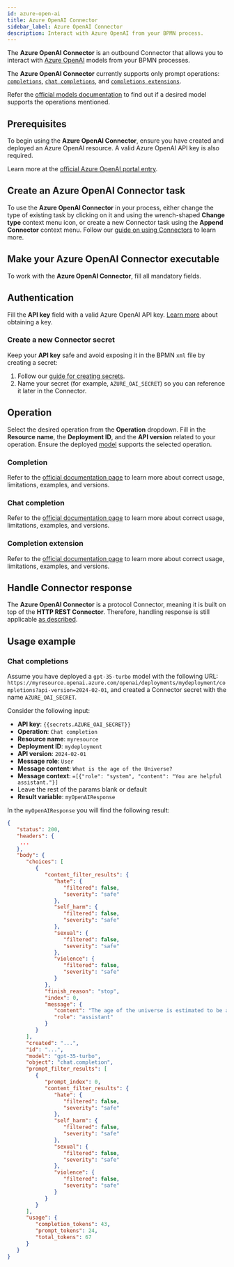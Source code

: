 ```yaml
---
id: azure-open-ai
title: Azure OpenAI Connector
sidebar_label: Azure OpenAI Connector
description: Interact with Azure OpenAI from your BPMN process.
---
```


The **Azure OpenAI Connector** is an outbound Connector that allows you to interact with
[Azure OpenAI](https://azure.microsoft.com/en-us/products/ai-services/openai-service) models from your BPMN processes.

The **Azure OpenAI Connector** currently supports only prompt operations:
[`completions`](https://learn.microsoft.com/en-us/azure/ai-services/openai/reference#completions),
[`chat completions`](https://learn.microsoft.com/en-us/azure/ai-services/openai/reference#chat-completions), and
[`completions extensions`](https://learn.microsoft.com/en-us/azure/ai-services/openai/reference#completions-extensions).

Refer the [official models documentation](https://learn.microsoft.com/en-us/azure/ai-services/openai/concepts/models)
to find out if a desired model supports the operations mentioned.

## Prerequisites

To begin using the **Azure OpenAI Connector**, ensure you have created and deployed an Azure OpenAI resource.
A valid Azure OpenAI API key is also required.

Learn more at the [official Azure OpenAI portal entry](https://learn.microsoft.com/en-us/azure/ai-services/openai/how-to/create-resource).

## Create an Azure OpenAI Connector task

To use the **Azure OpenAI Connector** in your process, either change the type of existing task by clicking on it and using the wrench-shaped **Change type** context menu icon, or create a new Connector task using the **Append Connector** context menu. Follow our [guide on using Connectors](/components/connectors/use-connectors/index.md) to learn more.

## Make your Azure OpenAI Connector executable

To work with the **Azure OpenAI Connector**, fill all mandatory fields.

## Authentication

Fill the **API key** field with a valid Azure OpenAI API key.
[Learn more](https://learn.microsoft.com/en-us/azure/ai-services/openai/quickstart?tabs=command-line%2Cpython-new&pivots=rest-api#retrieve-key-and-endpoint) about obtaining a key.

### Create a new Connector secret

Keep your **API key** safe and avoid exposing it in the BPMN `xml` file by creating a secret:

1. Follow our [guide for creating secrets](/components/console/manage-clusters/manage-secrets.md).
2. Name your secret (for example, `AZURE_OAI_SECRET`) so you can reference it later in the Connector.

## Operation

Select the desired operation from the **Operation** dropdown.
Fill in the **Resource name**, the **Deployment ID**, and the **API version** related to your operation. Ensure the
deployed [model](https://learn.microsoft.com/en-us/azure/ai-services/openai/concepts/models) supports the selected operation.

### Completion

Refer to the [official documentation page](https://learn.microsoft.com/en-us/azure/ai-services/openai/reference#completions)
to learn more about correct usage, limitations, examples, and versions.

### Chat completion

Refer to the [official documentation page](https://learn.microsoft.com/en-us/azure/ai-services/openai/reference#chat-completions)
to learn more about correct usage, limitations, examples, and versions.

### Completion extension

Refer to the [official documentation page](https://learn.microsoft.com/en-us/azure/ai-services/openai/reference#completions-extensions)
to learn more about correct usage, limitations, examples, and versions.

## Handle Connector response

The **Azure OpenAI Connector** is a protocol Connector, meaning it is built on top of the **HTTP REST Connector**. Therefore,
handling response is still applicable [as described](/components/connectors/protocol/rest.md#response).

## Usage example

### Chat completions

Assume you have deployed a `gpt-35-turbo` model with the following URL:
`https://myresource.openai.azure.com/openai/deployments/mydeployment/completions?api-version=2024-02-01`, and created a
Connector secret with the name `AZURE_OAI_SECRET`.

Consider the following input:

- **API key**: `{{secrets.AZURE_OAI_SECRET}}`
- **Operation**: `Chat completion`
- **Resource name**: `myresource`
- **Deployment ID**: `mydeployment`
- **API version**: `2024-02-01`
- **Message role**: `User`
- **Message content**: `What is the age of the Universe?`
- **Message context**: `=[{"role": "system", "content": "You are helpful assistant."}]`
- Leave the rest of the params blank or default
- **Result variable**: `myOpenAIResponse`

In the `myOpenAIResponse` you will find the following result:

```json
{
   "status": 200,
   "headers": {
    ...
   },
   "body": {
      "choices": [
         {
            "content_filter_results": {
               "hate": {
                  "filtered": false,
                  "severity": "safe"
               },
               "self_harm": {
                  "filtered": false,
                  "severity": "safe"
               },
               "sexual": {
                  "filtered": false,
                  "severity": "safe"
               },
               "violence": {
                  "filtered": false,
                  "severity": "safe"
               }
            },
            "finish_reason": "stop",
            "index": 0,
            "message": {
               "content": "The age of the universe is estimated to be around 13.8 billion years. This age is determined through various scientific methods, such as measuring the cosmic microwave background radiation and studying the expansion rate of the universe.",
               "role": "assistant"
            }
         }
      ],
      "created": "...",
      "id": "...",
      "model": "gpt-35-turbo",
      "object": "chat.completion",
      "prompt_filter_results": [
         {
            "prompt_index": 0,
            "content_filter_results": {
               "hate": {
                  "filtered": false,
                  "severity": "safe"
               },
               "self_harm": {
                  "filtered": false,
                  "severity": "safe"
               },
               "sexual": {
                  "filtered": false,
                  "severity": "safe"
               },
               "violence": {
                  "filtered": false,
                  "severity": "safe"
               }
            }
         }
      ],
      "usage": {
         "completion_tokens": 43,
         "prompt_tokens": 24,
         "total_tokens": 67
      }
   }
}
```
